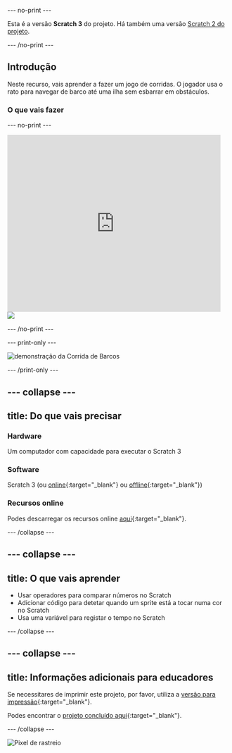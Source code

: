 --- no-print ---

Esta é a versão **Scratch 3** do projeto. Há também uma versão [Scratch 2 do projeto](https://projects.raspberrypi.org/en/projects/boat-race-scratch2).

--- /no-print ---

## Introdução

Neste recurso, vais aprender a fazer um jogo de corridas. O jogador usa o rato para navegar de barco até uma ilha sem esbarrar em obstáculos.

### O que vais fazer

--- no-print ---

<div class="scratch-preview">
  <iframe allowtransparency="true" width="485" height="402" src="https://scratch.mit.edu/projects/embed/380199838/?autostart=false" frameborder="0" scrolling="no"></iframe>
  <img src="images/boat_race_demo.png">
</div>

--- /no-print ---

--- print-only ---

![demonstração da Corrida de Barcos](images/boat_race_demo.png)

--- /print-only ---

--- collapse ---
---
title: Do que vais precisar
---
### Hardware

Um computador com capacidade para executar o Scratch 3

### Software

Scratch 3 (ou [online](https://rpf.io/scratchon){:target="_blank"} ou [offline](https://rpf.io/scratchoff){:target="_blank"})

### Recursos online

Podes descarregar os recursos online [aqui](https://rpf.io/p/pt-PT/boat-race-go){:target="_blank"}.

--- /collapse ---

--- collapse ---
---
title: O que vais aprender
---
- Usar operadores para comparar números no Scratch
- Adicionar código para detetar quando um sprite está a tocar numa cor no Scratch
- Usa uma variável para registar o tempo no Scratch

--- /collapse ---

--- collapse ---
---
title: Informações adicionais para educadores
---
Se necessitares de imprimir este projeto, por favor, utiliza a [versão para impressão](https://projects.raspberrypi.org/pt-PT/projects/boat-race/print){:target="_blank"}.

Podes encontrar o [projeto concluído aqui](https://rpf.io/p/pt-PT/boat-race-get){:target="_blank"}.

--- /collapse ---

![Pixel de rastreio](https://code.org/api/hour/begin_codeclub_boatrace.png)
